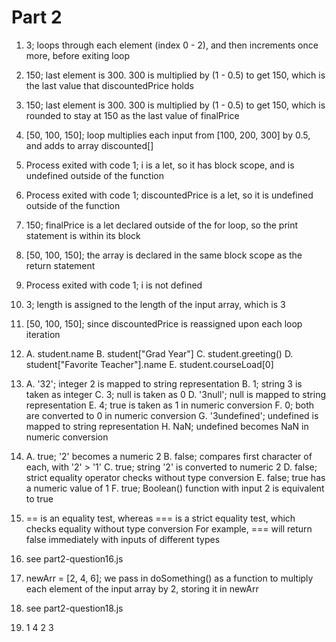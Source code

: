 # Part 2

1. 3; loops through each element (index 0 - 2), and then increments once more, before exiting loop
2. 150; last element is 300. 300 is multiplied by (1 - 0.5) to get 150, which is the last value that discountedPrice holds
3. 150; last element is 300. 300 is multiplied by (1 - 0.5) to get 150, which is rounded to stay at 150 as the last value of finalPrice
4. [50, 100, 150]; loop multiplies each input from [100, 200, 300] by 0.5, and adds to array discounted[]
5. Process exited with code 1; i is a let, so it has block scope, and is undefined outside of the function
6. Process exited with code 1; discountedPrice is a let, so it is undefined outside of the function
7. 150; finalPrice is a let declared outside of the for loop, so the print statement is within its block
8. [50, 100, 150]; the array is declared in the same block scope as the return statement
9. Process exited with code 1; i is not defined
10. 3; length is assigned to the length of the input array, which is 3
11. [50, 100, 150]; since discountedPrice is reassigned upon each loop iteration
12. A. student.name
    B. student["Grad Year"]
    C. student.greeting()
    D. student["Favorite Teacher"].name
    E. student.courseLoad[0]
13. A. '32'; integer 2 is mapped to string representation
    B. 1; string 3 is taken as integer
    C. 3; null is taken as 0
    D. '3null'; null is mapped to string representation
    E. 4; true is taken as 1 in numeric conversion
    F. 0; both are converted to 0 in numeric conversion
    G. '3undefined'; undefined is mapped to string representation
    H. NaN; undefined becomes NaN in numeric conversion
14. A. true; '2' becomes a numeric 2
    B. false; compares first character of each, with '2' > '1'
    C. true; string '2' is converted to numeric 2
    D. false; strict equality operator checks without type conversion
    E. false; true has a numeric value of 1
    F. true; Boolean() function with input 2 is equivalent to true
15. == is an equality test, whereas === is a strict equality test, which checks equality without type conversion
    For example, === will return false immediately with inputs of different types

16. see part2-question16.js
17. newArr = [2, 4, 6]; we pass in doSomething() as a function to multiply each element of the input array by 2, storing it in newArr
18. see part2-question18.js
19. 1
    4
    2
    3
